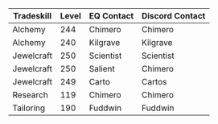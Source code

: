 Tradeskill |	Level |	EQ Contact	| Discord Contact
--|--|--|--
Alchemy	| 244 |	Chimero |	Chimero
Alchemy	| 240	| Kilgrave | Kilgrave
Jewelcraft | 250 | Scientist | Scientist
Jewelcraft | 250 | Salient | Chimero
Jewelcraft | 249 | Carto | Cartos
Research | 119 | Chimero | Chimero
Tailoring | 190 | Fuddwin | Fuddwin
